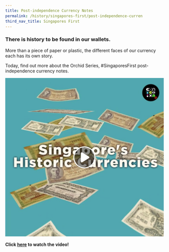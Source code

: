 ```yaml
---
title: Post-independence Currency Notes
permalink: /history/singapores-first/post-independence-curren
third_nav_title: Singapores First
---
```

### There is history to be found in our wallets. 

More than a piece of paper or plastic, the different faces of our currency each has its own story. 

Today, find out more about the Orchid Series, #SingaporesFirst post-independence currency notes. 

[![Alt text for image on Isomer site](/images/post-independence-currency.png)](https://www.facebook.com/ConnexionSG/posts/5860328127342437)

**Click [here](https://www.facebook.com/ConnexionSG/posts/5860328127342437) to watch the video!**